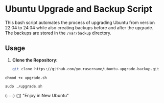 
# Ubuntu Upgrade and Backup Script

This bash script automates the process of upgrading Ubuntu from version 22.04 to 24.04 while also creating backups before and after the upgrade. The backups are stored in the `/var/backup` directory.

## Usage

1. **Clone the Repository:**

   ```bash
   git clone https://github.com/yourusername/ubuntu-upgrade-backup.git```

 ```chmod +x upgrade.sh```

  ``sudo ./upgrade.sh``


 (`---`)  (`🚀`)  "Enjoy in New Ubuntu"
